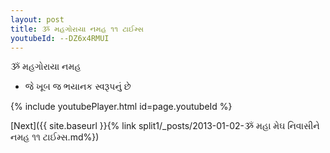 ```yaml
---
layout: post
title: ૐ મહગોરાયા નમહ ૧૧ ટાઈમ્સ
youtubeId: --DZ6x4RMUI
---
```

 
 
 ૐ મહગોરાયા નમહ  
 
 -  જે ખૂબ જ ભયાનક સ્વરૂપનું છે 
 
  
 
  
 
 
 
 
 
 


{% include youtubePlayer.html id=page.youtubeId %}
 
[Next]({{ site.baseurl }}{% link  split1/_posts/2013-01-02-ૐ મહા મેઘ નિવાસીને નમહ ૧૧ ટાઈમ્સ.md%})
 
